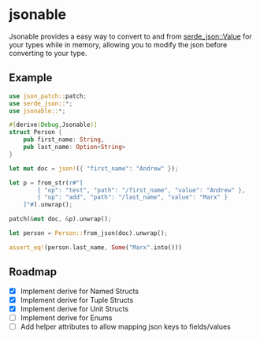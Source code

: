 # jsonable

Jsonable provides a easy way to convert to and from [serde_json::Value](https://docs.serde.rs/serde_json/value/enum.Value.html)
for your types while in memory, allowing you to modify the json before converting to your type.

## Example
```rust
use json_patch::patch;
use serde_json::*;
use jsonable::*;

#[derive(Debug,Jsonable)]
struct Person {
    pub first_name: String,
    pub last_name: Option<String>
}

let mut doc = json!({ "first_name": "Andrew" });

let p = from_str(r#"[
        { "op": "test", "path": "/first_name", "value": "Andrew" },
        { "op": "add", "path": "/last_name", "value": "Marx" }
    ]"#).unwrap();

patch(&mut doc, &p).unwrap();

let person = Person::from_json(doc).unwrap();

assert_eq!(person.last_name, Some("Marx".into()))
```

## Roadmap
- [X] Implement derive for Named Structs
- [X] Implement derive for Tuple Structs
- [X] Implement derive for Unit Structs
- [ ] Implement derive for Enums
- [ ] Add helper attributes to allow mapping json keys to fields/values
